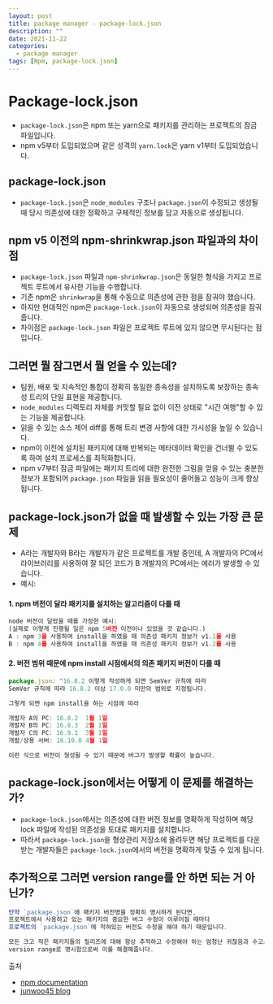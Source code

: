 ```yaml
---
layout: post
title: package manager - package-lock.json
description: ""
date: 2021-11-22
categories:
  - package manager
tags: [Npm, package-lock.json]
---
```


# Package-lock.json

- `package-lock.json`은 npm 또는 yarn으로 패키지를 관리하는 프로젝트의 잠금 파일입니다.
- npm v5부터 도입되었으며 같은 성격의 `yarn.lock`은 yarn v1부터 도입되었습니다.
<div class="gap-15"></div>

## package-lock.json

- `package-lock.json`은 `node_modules` 구조나 `package.json`이 수정되고 생성될 때 당시 의존성에 대한 정확하고 구체적인 정보를 담고 자동으로 생성됩니다.
<div class="gap-15"></div>

## npm v5 이전의 npm-shrinkwrap.json 파일과의 차이점

- `package-lock.json` 파일과 `npm-shrinkwrap.json`은 동일한 형식을 가지고 프로젝트 루트에서 유사한 기능을 수행합니다.
- 기존 npm은 `shrinkwrap`을 통해 수동으로 의존성에 관한 점을 잠궈야 했습니다.
- 하지만 현대적인 npm은 `package-lock.json`이 자동으로 생성되며 의존성을 잠궈줍니다.
- 차이점은 `package-lock.json` 파일은 프로젝트 루트에 있지 않으면 무시된다는 점입니다.
<div class="gap-15"></div>

## 그러면 뭘 잠그면서 뭘 얻을 수 있는데?

- 팀원, 배포 및 지속적인 통합이 정확히 동일한 종속성을 설치하도록 보장하는 종속성 트리의 단일 표현을 제공합니다.
- `node_modules` 디렉토리 자체를 커밋할 필요 없이 이전 상태로 "시간 여행"할 수 있는 기능을 제공합니다.
- 읽을 수 있는 소스 제어 diff를 통해 트리 변경 사항에 대한 가시성을 높일 수 있습니다.
- npm이 이전에 설치된 패키지에 대해 반복되는 메타데이터 확인을 건너뛸 수 있도록 하여 설치 프로세스를 최적화합니다.
- npm v7부터 잠금 파일에는 패키지 트리에 대한 완전한 그림을 얻을 수 있는 충분한 정보가 포함되어 `package.json` 파일을 읽을 필요성이 줄어들고 성능이 크게 향상됩니다.
<div class="gap-15"></div>

## package-lock.json가 없을 때 발생할 수 있는 가장 큰 문제

- A라는 개발자와 B라는 개발자가 같은 프로젝트를 개발 중인데, A 개발자의 PC에서 라이브러리를 사용하여 잘 되던 코드가 B 개발자의 PC에서는 에러가 발생할 수 있습니다.
- 예시:

#### 1. npm 버전이 달라 패키지를 설치하는 알고리즘이 다를 때

```jsx
node 버전이 달랐을 때를 가정한 예시:
(실제로 이렇게 진행될 일은 npm 5버전 이전이나 있었을 것 같습니다.)
A : npm 3을 사용하여 install을 하였을 때 의존성 패키지 정보가 v1.1을 사용
B : npm 4를 사용하여 install을 하였을 때 의존성 패키지 정보가 v1.2를 사용
```

#### 2. 버전 범위 때문에 npm install 시점에서의 의존 패키지 버전이 다를 때

```jsx
package.json: ^16.8.2 이렇게 작성하게 되면 SemVer 규칙에 따라
SemVer 규칙에 따라 16.8.2 이상 17.0.0 미만의 범위로 지정됩니다.

그렇게 되면 npm install을 하는 시점에 따라

개발자 A의 PC: 16.8.2  1월 1일
개발자 B의 PC: 16.8.3  2월 1일
개발자 C의 PC: 16.9.1  3월 1일
개발/상용 서버: 16.10.0 4월 1일

이런 식으로 버전이 형성될 수 있기 때문에 버그가 발생할 확률이 높습니다.
```
<div class="gap-15"></div>

## package-lock.json에서는 어떻게 이 문제를 해결하는가?

- `package-lock.json`에서는 의존성에 대한 버전 정보를 명확하게 작성하며 해당 lock 파일에 작성된 의존성을 토대로 패키지를 설치합니다.
- 따라서 `package-lock.json`을 형상관리 저장소에 올려두면 해당 프로젝트를 다운받는 개발자들은 `package-lock.json`에서의 버전을 명확하게 맞출 수 있게 됩니다.

<div class="gap-15"></div>

## 추가적으로 그러면 version range를 안 하면 되는 거 아닌가?

```jsx
만약 `package.json`에 패키지 버전명을 정확히 명시하게 된다면, 
프로젝트에서 사용하고 있는 패키지의 중요한 버그 수정이 이루어질 때마다 
프로젝트의 `package.json`에 적혀있는 버전도 수정을 해야 하기 때문입니다.

모든 크고 작은 패키지들의 릴리즈에 대해 항상 추적하고 수정해야 하는 엄청난 귀찮음과 수고스러움을 
version range로 명시함으로써 이를 해결해줍니다.
```

<div class="gap-15"></div>

출처
- [npm documentation](https://docs.npmjs.com/cli/v8/configuring-npm/package-lock-json)
- [junwoo45 blog](https://junwoo45.github.io/2019-10-02-package-lock/)
